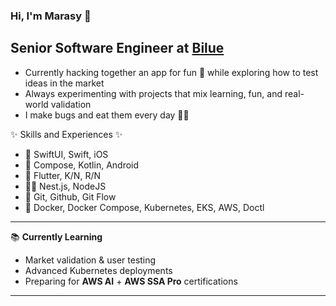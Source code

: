 <!--
**hipporasy/hipporasy** is a ✨ _special_ ✨ repository because its `README.md` (this file) appears on your GitHub profile.

Here are some ideas to get you started:

- 🔭 I’m currently working on ...
- 🌱 I’m currently learning ...
- 👯 I’m looking to collaborate on ...
- 🤔 I’m looking for help with ...
- 💬 Ask me about ...
- 📫 How to reach me: ...
- 😄 Pronouns: ...
- ⚡ Fun fact: ...
-->

### Hi, I'm Marasy 👋

## Senior Software Engineer at [Bilue](https://bilue.com.au)

- Currently hacking together an app for fun 🚀 while exploring how to test ideas in the market  
- Always experimenting with projects that mix learning, fun, and real-world validation  
- I make bugs and eat them every day 🐛🍴  


✨ Skills and Experiences ✨

-  SwiftUI, Swift, iOS
- 🤖 Compose, Kotlin, Android
- 📱 Flutter, K/N, R/N
- 👨‍💻 Nest.js, NodeJS
- 🙈 Git, Github, Git Flow
- 🐳 Docker, Docker Compose, Kubernetes, EKS, AWS, Doctl

---

📚 **Currently Learning**  
- Market validation & user testing  
- Advanced Kubernetes deployments  
- Preparing for **AWS AI** + **AWS SSA Pro** certifications  

---
